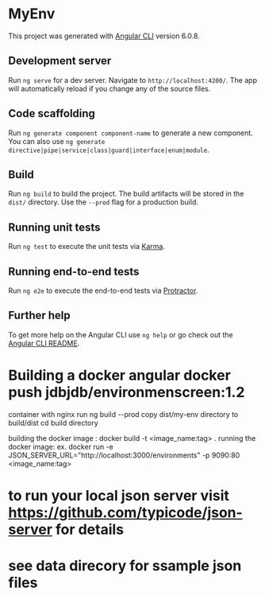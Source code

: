 # MyEnv

This project was generated with [Angular CLI](https://github.com/angular/angular-cli) version 6.0.8.

## Development server

Run `ng serve` for a dev server. Navigate to `http://localhost:4200/`. The app will automatically reload if you change any of the source files.

## Code scaffolding

Run `ng generate component component-name` to generate a new component. You can also use `ng generate directive|pipe|service|class|guard|interface|enum|module`.

## Build

Run `ng build` to build the project. The build artifacts will be stored in the `dist/` directory. Use the `--prod` flag for a production build.

## Running unit tests

Run `ng test` to execute the unit tests via [Karma](https://karma-runner.github.io).

## Running end-to-end tests

Run `ng e2e` to execute the end-to-end tests via [Protractor](http://www.protractortest.org/).

## Further help

To get more help on the Angular CLI use `ng help` or go check out the [Angular CLI README](https://github.com/angular/angular-cli/blob/master/README.md).

# Building a docker angular docker push jdbjdb/environmenscreen:1.2
​container with nginx
run ng build --prod
copy dist/my-env directory to build/dist
cd build directory

building the docker image : docker build -t <image_name:tag> .
running the docker image: ex. docker run -e JSON_SERVER_URL="http://localhost:3000/environments" -p 9090:80 <image_name:tag>

# to run your local json server visit https://github.com/typicode/json-server for details
# see data direcory for ssample json files